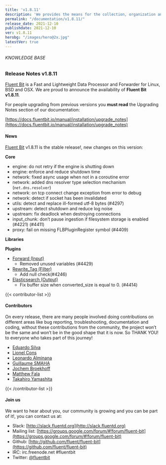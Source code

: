 ```yaml
---
title: 'v1.8.11'
description: 'We provides the means for the collection, organization and computerized retrieval of knowledgeand Lightweight Data Forwarder for Linux, BSD and OSX. We are proud to announce the availability of Fluent Bit v1.8.10.'
permalink: "/documentation/v1.8.11/"
release_date: 2021-12-10
publishdate: 2021-12-10
ver: v1.8.11
herobg: "/images/hero@2x.jpg"
latestVer: true
---
```


###### KNOWLEDGE BASE

### Release Notes v1.8.11

[Fluent Bit](https://fluentbit.io) is a Fast and Lightweight Data Processor and Forwarder for Linux, BSD and OSX. We are proud to announce the availability of **Fluent Bit v1.8.11**.

For people upgrading from previous versions you **must read** the Upgrading Notes section of our documentation:

[https://docs.fluentbit.io/manual/installation/upgrade_notes](https://docs.fluentbit.io/manual/installation/upgrade_notes)

#### News

[Fluent Bit](https://fluentbit.io) v1.8.11 is the stable release!, new changes on this version:



**Core**

* engine: do not retry if the engine is shutting down
* engine: enforce and reduce shutdown time
* network: fixed async usage when not in a coroutine error
* network: added dns resolver type selection mechanism (`net.dns.resolver`)
* network: on tcp connect change exception from error to debug
* network: detect if socket has been invalidated
* utils: detect and replace ill-formed utf-8 bytes (#4297)
* upstream: detect shutdown and reduce log noise
* upstream: fix deadlock when destroying connections
* input_chunk: don’t pause ingestion if filesystem storage is enabled (#4221) (#4411)
* proxy: fail on missing FLBPluginRegister symbol (#4409)


**Libraries**

**Plugins**

* [Forward (Input)](https://docs.fluentbit.io/manual/pipeline/inputs/forward/)
  * Removed unused variables (#4429)
* [Rewrite_Tag (Filter)](https://docs.fluentbit.io/manual/pipeline/filters/rewrite_tag/)
  * Add null check(#4246)
* [Elasticsearch (Output)](https://docs.fluentbit.io/manual/pipeline/outputs/es/)
  * Fix buffer size when converted_size is equal to 0\. (#4414)


{{< contributor-list >}}

#### Contributors

On every release, there are many people involved doing contributions on different areas like bug reporting, troubleshooting, documentation and coding, without these contributions from the community, the project won’t be the same and won’t be in the good shape that it is now. So THANK YOU! to everyone who takes part of this journey!

* [Eduardo Silva](https://github.com/edsiper)
* [Lionel Cons](https://github.com/LionelCons)
* [Leonardo Alminana](https://github.com/leonardo-albertovich)
* [Guillaume SMAHA](https://github.com/GuillaumeSmaha)
* [Jochem Broekhoff](https://github.com/jochembroekhoff)
* [Matthew Fala](https://github.com/matthewfala)
* [Takahiro Yamashita](https://github.com/nokute78)

{{< /contributor-list >}}

#### Join us

We want to hear about you, our community is growing and you can be part of it!, you can contact us at:

* Slack: [http://slack.fluentd.org](http://slack.fluentd.org)
* Mailing list: [https://groups.google.com/forum/#!forum/fluent-bit](https://groups.google.com/forum/#!forum/fluent-bit)
* Github: [http://github.com/fluent/fluent-bit](https://github.com/fluent/fluent-bit)
* IRC: irc.freenode.net #fluentbit
* Twitter: [@fluentbit](https://twitter.com/fluentbit)